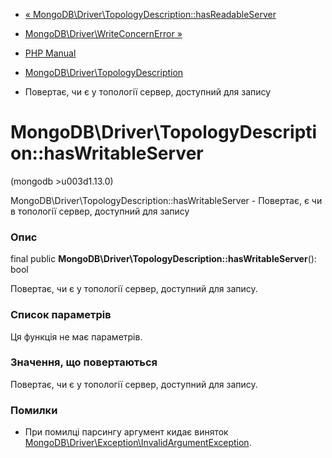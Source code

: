 - [«
MongoDB\Driver\TopologyDescription::hasReadableServer](mongodb-driver-topologydescription.hasreadableserver.md)
- [MongoDB\Driver\WriteConcernError
»](class.mongodb-driver-writeconcernerror.md)

- [PHP Manual](index.md)
- [MongoDB\Driver\TopologyDescription](class.mongodb-driver-topologydescription.md)
- Повертає, чи є у топології сервер, доступний для запису

# MongoDB\Driver\TopologyDescription::hasWritableServer

(mongodb \>u003d1.13.0)

MongoDB\Driver\TopologyDescription::hasWritableServer - Повертає, є
чи в топології сервер, доступний для запису

### Опис

final public
**MongoDB\Driver\TopologyDescription::hasWritableServer**(): bool

Повертає, чи є у топології сервер, доступний для запису.

### Список параметрів

Ця функція не має параметрів.

### Значення, що повертаються

Повертає, чи є у топології сервер, доступний для запису.

### Помилки

- При помилці парсингу аргумент кидає виняток
[MongoDB\Driver\Exception\InvalidArgumentException](class.mongodb-driver-exception-invalidargumentexception.md).
